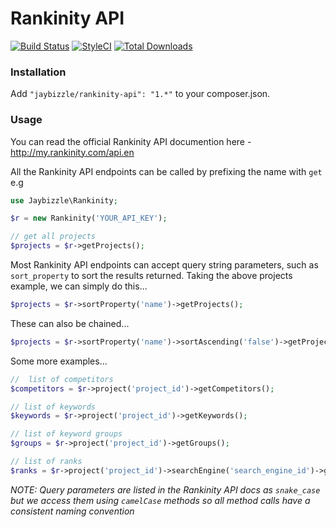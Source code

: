 # Rankinity API
[![Build Status](https://travis-ci.org/JayBizzle/Rankinity-API.svg)](https://travis-ci.org/JayBizzle/Rankinity-API) [![StyleCI](https://styleci.io/repos/52999050/shield)](https://styleci.io/repos/52999050) [![Total Downloads](https://img.shields.io/packagist/dt/JayBizzle/Rankinity-API.svg?style=flat-square)](https://packagist.org/packages/jaybizzle/rankinity-api)
### Installation
Add `"jaybizzle/rankinity-api": "1.*"` to your composer.json.

### Usage
You can read the official Rankinity API documention here - http://my.rankinity.com/api.en

All the Rankinity API endpoints can be called by prefixing the name with `get` e.g

```php
use Jaybizzle\Rankinity;

$r = new Rankinity('YOUR_API_KEY');

// get all projects
$projects = $r->getProjects();
```

Most Rankinity API endpoints can accept query string parameters, such as `sort_property` to sort the results returned. Taking the above projects example, we can simply do this...

```php
$projects = $r->sortProperty('name')->getProjects();
```

These can also be chained...

```php
$projects = $r->sortProperty('name')->sortAscending('false')->getProjects();
```

Some more examples...

```php
//  list of competitors
$competitors = $r->project('project_id')->getCompetitors();

// list of keywords
$keywords = $r->project('project_id')->getKeywords();

// list of keyword groups
$groups = $r->project('project_id')->getGroups();

// list of ranks
$ranks = $r->project('project_id')->searchEngine('search_engine_id')->getRanks();
```

_NOTE: Query parameters are listed in the Rankinity API docs as `snake_case` but we access them using `camelCase` methods so all method calls have a consistent naming convention_
